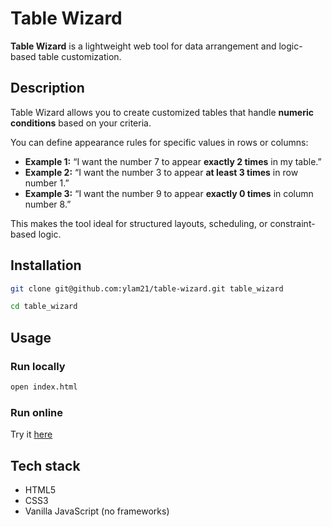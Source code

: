 # Table Wizard

**Table Wizard** is a lightweight web tool for data arrangement and logic-based table customization.

## Description

Table Wizard allows you to create customized tables that handle **numeric conditions** based on your criteria.

You can define appearance rules for specific values in rows or columns:

- **Example 1:** “I want the number 7 to appear **exactly 2 times** in my table.”
- **Example 2:** “I want the number 3 to appear **at least 3 times** in row number 1.”
- **Example 3:** “I want the number 9 to appear **exactly 0 times** in column number 8.”

This makes the tool ideal for structured layouts, scheduling, or constraint-based logic.

## Installation

```sh
git clone git@github.com:ylam21/table-wizard.git table_wizard 
```
```sh
cd table_wizard
```
## Usage
### Run locally
```sh
open index.html
```
### Run online
Try it [here](https://tablewizardcom-ohnivasasankas-projects.vercel.app/)

## Tech stack
- HTML5
- CSS3
- Vanilla JavaScript (no frameworks) 
